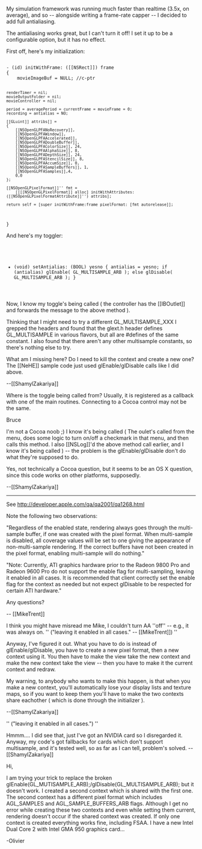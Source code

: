

My simulation framework was running much faster than realtime (3.5x, on average), and so  -- alongside writing a frame-rate capper -- I decided to add full antialiasing.

The antialiasing works great, but I can't turn it off! I set it up to be a configurable option, but it has no effect.

First off, here's my initialization:

<code>
- (id) initWithFrame: ([[NSRect]]) frame
{
	movieImageBuf = NULL; //c-ptr
	
	renderTimer = nil;
	movieOutputFolder = nil;
	movieController = nil;
	
	period = averagePeriod = currentFrame = movieFrame = 0;
	recording = antialias = NO;	

	[[GLuint]] attribs[] = 
	{
		[[NSOpenGLPFANoRecovery]],
		[[NSOpenGLPFAWindow]],
		[[NSOpenGLPFAAccelerated]],
		[[NSOpenGLPFADoubleBuffer]],
		[[NSOpenGLPFAColorSize]], 24,
		[[NSOpenGLPFAAlphaSize]], 8,
		[[NSOpenGLPFADepthSize]], 24,
		[[NSOpenGLPFAStencilSize]], 8,
		[[NSOpenGLPFAAccumSize]], 0,
		[[NSOpenGLPFASampleBuffers]], 1,
		[[NSOpenGLPFASamples]],4,
		0,0
	};

	[[NSOpenGLPixelFormat]]'' fmt = 
		[[[[NSOpenGLPixelFormat]] alloc] initWithAttributes: ([[NSOpenGLPixelFormatAttribute]]'') attribs]; 
		
	return self = [super initWithFrame:frame pixelFormat: [fmt autorelease]];
}
</code>

And here's my toggler:

<code>

- (void) setAntialias: (BOOL) yesno
{
	antialias = yesno;
	if (antialias) glEnable( GL_MULTISAMPLE_ARB );
	else glDisable( GL_MULTISAMPLE_ARB );
}

</code>

Now, I know my toggle's being called ( the controller has the [[IBOutlet]] and forwards the message to the above method ). 

Thinking that I might need to try a different GL_MULTISAMPLE_XXX I grepped the headers and found that the glext.h header defines GL_MULTISAMPLE in various flavors, but all are #defines of the same constant. I also found that there aren't any other multisample constants, so there's nothing else to try.

What am I missing here? Do I need to kill the context and create a new one? The [[NeHE]] sample code just used glEnable/glDisable calls like I did above.

--[[ShamylZakariya]]

Where is the toggle being called from?  Usually, it is registered as a callback with one of the main routines.
Connecting to a Cocoa control may not be the same.

Bruce

I'm not a Cocoa noob ;) I know it's being called ( The oulet's called from the menu, does some logic to turn on/off a checkmark in that menu, and then calls this method. I also [[NSLog]]'d the above method call earlier, and I know it's being called ) -- the problem is the glEnable/glDisable don't do what they're supposed to do.

Yes, not technically a Cocoa question, but it seems to be an OS X question, since this code works on other platforms, supposedly.

--[[ShamylZakariya]]

----

See http://developer.apple.com/qa/qa2001/qa1268.html

Note the following two observations: 

"Regardless of the enabled state, rendering always goes through the multi-sample buffer, if one was created with the pixel format. When multi-sample is disabled, all coverage values will be set to one giving the appearance of non-multi-sample rendering. If the correct buffers have not been created in the pixel format, enabling multi-sample will do nothing."

"Note: Currently, ATI graphics hardware prior to the Radeon 9800 Pro and Radeon 9600 Pro do not support the enable flag for multi-sampling, leaving it enabled in all cases. It is recommended that client correctly set the enable flag for the context as needed but not expect glDisable to be respected for certain ATI hardware."

Any questions?

-- [[MikeTrent]]

I think you might have misread me Mike, I couldn't turn AA ''off'' -- e.g., it was always on. '' ("leaving it enabled in all cases." -- [[MikeTrent]]) ''

Anyway, I've figured it out. What you have to do is instead of glEnable/glDisable, you have to create a new pixel format, then a new context using it. You then have to make the view take the new context and make the new context take the view -- then you have to make it the current context and redraw.

My warning, to anybody who wants to make this happen, is that when you make a new context, you'll automatically lose your display lists and texture maps, so if you want to keep them you'll have to make the two contexts share eachother ( which is done through the initializer ).

--[[ShamylZakariya]]

 '' ("leaving it enabled in all cases.") ''

Hmmm.... I did see that, just I've got an NVIDIA card so I disregarded it. Anyway, my code's got fallbacks for cards which don't support multisample, and it's tested well, so as far as I can tell, problem's solved. --[[ShamylZakariya]]

Hi,

I am trying your trick to replace the broken glEnable(GL_MUTISAMPLE_ARB);/glDisable(GL_MULTISAMPLE_ARB); but it doesn't work. I created a second context which is shared with the first one. The second context has a different pixel format which includes AGL_SAMPLES and AGL_SAMPLE_BUFFERS_ARB flags. Although I get no error while creating these two contexts and even while setting them current, rendering doesn't occur if the shared context was created. If only one context is created everything works fine, including FSAA. I have a new Intel Dual Core 2 with Intel GMA 950 graphics card...

-Olivier